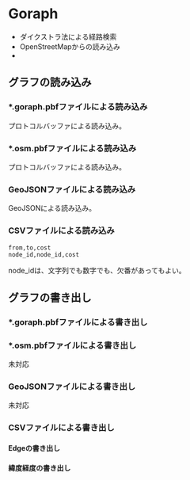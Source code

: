 # Goraph

- ダイクストラ法による経路検索
- OpenStreetMapからの読み込み
- 

## グラフの読み込み

### *.goraph.pbfファイルによる読み込み

プロトコルバッファによる読み込み。

### *.osm.pbfファイルによる読み込み

プロトコルバッファによる読み込み。

### GeoJSONファイルによる読み込み

GeoJSONによる読み込み。

### CSVファイルによる読み込み

```csv
from,to,cost
node_id,node_id,cost
```

node_idは、文字列でも数字でも、欠番があってもよい。

## グラフの書き出し



### *.goraph.pbfファイルによる書き出し



### *.osm.pbfファイルによる書き出し

未対応

### GeoJSONファイルによる書き出し

未対応

### CSVファイルによる書き出し

#### Edgeの書き出し


#### 緯度経度の書き出し


